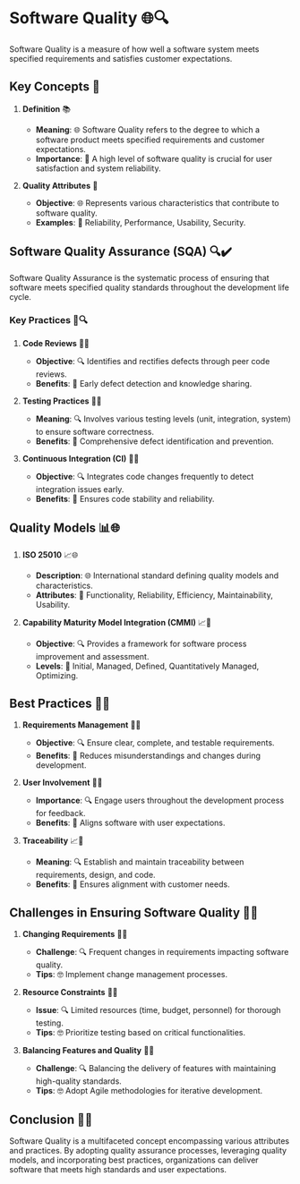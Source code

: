 # Software Quality 🌐🔍

Software Quality is a measure of how well a software system meets specified requirements and satisfies customer expectations.

## Key Concepts 🎯

1. **Definition** 📚
   - **Meaning**: 🌐 Software Quality refers to the degree to which a software product meets specified requirements and customer expectations.
   - **Importance**: 🌟 A high level of software quality is crucial for user satisfaction and system reliability.

2. **Quality Attributes** 🌈
   - **Objective**: 🌐 Represents various characteristics that contribute to software quality.
   - **Examples**: 🚀 Reliability, Performance, Usability, Security.

## Software Quality Assurance (SQA) 🔍✔️

Software Quality Assurance is the systematic process of ensuring that software meets specified quality standards throughout the development life cycle.

### Key Practices 🔄🔍

1. **Code Reviews** 🧐📝
   - **Objective**: 🔍 Identifies and rectifies defects through peer code reviews.
   - **Benefits**: 🔄 Early defect detection and knowledge sharing.

2. **Testing Practices** 🧪🔄
   - **Meaning**: 🔍 Involves various testing levels (unit, integration, system) to ensure software correctness.
   - **Benefits**: 🔄 Comprehensive defect identification and prevention.

3. **Continuous Integration (CI)** 🔄🚀
   - **Objective**: 🔍 Integrates code changes frequently to detect integration issues early.
   - **Benefits**: 🔄 Ensures code stability and reliability.

## Quality Models 📊🌐

1. **ISO 25010** 📈🌐
   - **Description**: 🌐 International standard defining quality models and characteristics.
   - **Attributes**: 🚀 Functionality, Reliability, Efficiency, Maintainability, Usability.

2. **Capability Maturity Model Integration (CMMI)** 📈🔄
   - **Objective**: 🔍 Provides a framework for software process improvement and assessment.
   - **Levels**: 🚀 Initial, Managed, Defined, Quantitatively Managed, Optimizing.

## Best Practices 🌟🔄

1. **Requirements Management** 📑🔄
   - **Objective**: 🔍 Ensure clear, complete, and testable requirements.
   - **Benefits**: 🔄 Reduces misunderstandings and changes during development.

2. **User Involvement** 👥🔄
   - **Importance**: 🔍 Engage users throughout the development process for feedback.
   - **Benefits**: 🔄 Aligns software with user expectations.

3. **Traceability** 📈🔄
   - **Meaning**: 🔍 Establish and maintain traceability between requirements, design, and code.
   - **Benefits**: 🔄 Ensures alignment with customer needs.

## Challenges in Ensuring Software Quality 🤔🌐

1. **Changing Requirements** 🔄🔄
   - **Challenge**: 🔍 Frequent changes in requirements impacting software quality.
   - **Tips**: 🤓 Implement change management processes.

2. **Resource Constraints** 🚧🔄
   - **Issue**: 🔍 Limited resources (time, budget, personnel) for thorough testing.
   - **Tips**: 🤓 Prioritize testing based on critical functionalities.

3. **Balancing Features and Quality** 🚀🔄
   - **Challenge**: 🔍 Balancing the delivery of features with maintaining high-quality standards.
   - **Tips**: 🤓 Adopt Agile methodologies for iterative development.

## Conclusion 🏁🌐

Software Quality is a multifaceted concept encompassing various attributes and practices. By adopting quality assurance processes, leveraging quality models, and incorporating best practices, organizations can deliver software that meets high standards and user expectations.
